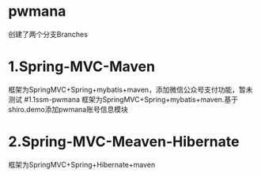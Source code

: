 # pwmana
创建了两个分支Branches
# 1.Spring-MVC-Maven
框架为SpringMVC+Spring+mybatis+maven，添加微信公众号支付功能，暂未测试
#1.1ssm-pwmana
框架为SpringMVC+Spring+mybatis+maven.基于shiro.demo添加pwmana账号信息模块
# 2.Spring-MVC-Meaven-Hibernate
框架为SpringMVC+Spring+Hibernate+maven

